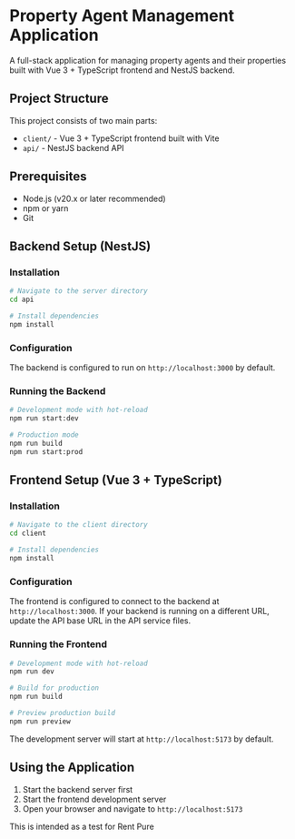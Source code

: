 # Property Agent Management Application

A full-stack application for managing property agents and their properties built with Vue 3 + TypeScript frontend and NestJS backend.

## Project Structure

This project consists of two main parts:

- `client/` - Vue 3 + TypeScript frontend built with Vite
- `api/` - NestJS backend API

## Prerequisites

- Node.js (v20.x or later recommended)
- npm or yarn
- Git

## Backend Setup (NestJS)

### Installation

```bash
# Navigate to the server directory
cd api

# Install dependencies
npm install
```

### Configuration

The backend is configured to run on `http://localhost:3000` by default.

### Running the Backend

```bash
# Development mode with hot-reload
npm run start:dev

# Production mode
npm run build
npm run start:prod
```

## Frontend Setup (Vue 3 + TypeScript)

### Installation

```bash
# Navigate to the client directory
cd client

# Install dependencies
npm install
```

### Configuration

The frontend is configured to connect to the backend at `http://localhost:3000`. If your backend is running on a different URL, update the API base URL in the API service files.

### Running the Frontend

```bash
# Development mode with hot-reload
npm run dev

# Build for production
npm run build

# Preview production build
npm run preview
```

The development server will start at `http://localhost:5173` by default.

## Using the Application

1. Start the backend server first
2. Start the frontend development server
3. Open your browser and navigate to `http://localhost:5173`


This is intended as a test for Rent Pure